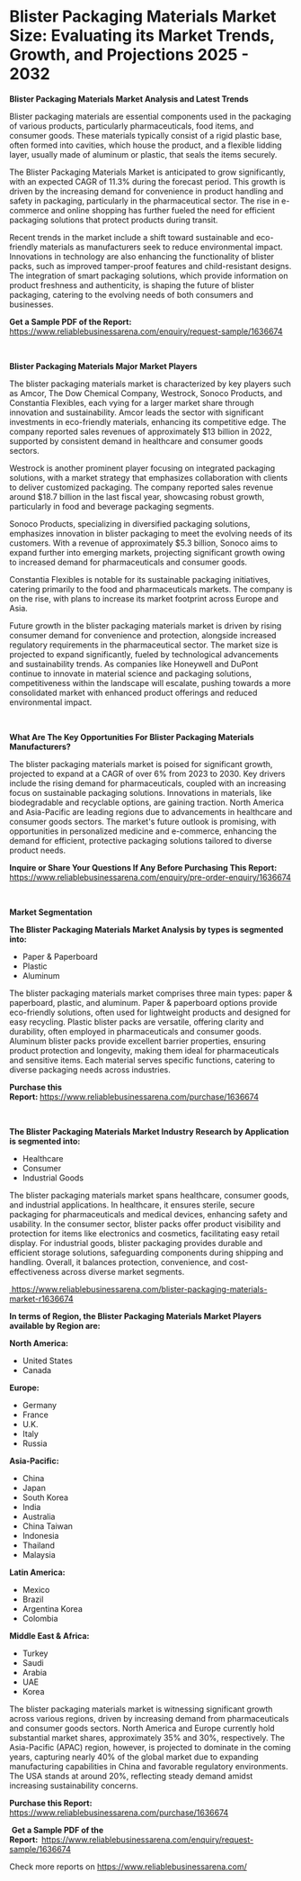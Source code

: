 <p><h1>Blister Packaging Materials Market Size: Evaluating its Market Trends, Growth, and Projections 2025 - 2032</h1></p><p><strong>Blister Packaging Materials Market Analysis and Latest Trends</strong></p>
<p><p>Blister packaging materials are essential components used in the packaging of various products, particularly pharmaceuticals, food items, and consumer goods. These materials typically consist of a rigid plastic base, often formed into cavities, which house the product, and a flexible lidding layer, usually made of aluminum or plastic, that seals the items securely.</p><p>The Blister Packaging Materials Market is anticipated to grow significantly, with an expected CAGR of 11.3% during the forecast period. This growth is driven by the increasing demand for convenience in product handling and safety in packaging, particularly in the pharmaceutical sector. The rise in e-commerce and online shopping has further fueled the need for efficient packaging solutions that protect products during transit.</p><p>Recent trends in the market include a shift toward sustainable and eco-friendly materials as manufacturers seek to reduce environmental impact. Innovations in technology are also enhancing the functionality of blister packs, such as improved tamper-proof features and child-resistant designs. The integration of smart packaging solutions, which provide information on product freshness and authenticity, is shaping the future of blister packaging, catering to the evolving needs of both consumers and businesses.</p></p>
<p><strong>Get a Sample PDF of the Report:&nbsp;</strong> <a href="https://www.reliablebusinessarena.com/enquiry/request-sample/1636674?utm_campaign=2566&utm_medium=2&utm_source=Github&utm_content=ia&utm_term=31032025&utm_id=blister-packaging-materials">https://www.reliablebusinessarena.com/enquiry/request-sample/1636674</a></p>
<p>&nbsp;</p>
<p><strong>Blister Packaging Materials Major Market Players</strong></p>
<p><p>The blister packaging materials market is characterized by key players such as Amcor, The Dow Chemical Company, Westrock, Sonoco Products, and Constantia Flexibles, each vying for a larger market share through innovation and sustainability. Amcor leads the sector with significant investments in eco-friendly materials, enhancing its competitive edge. The company reported sales revenues of approximately $13 billion in 2022, supported by consistent demand in healthcare and consumer goods sectors.</p><p>Westrock is another prominent player focusing on integrated packaging solutions, with a market strategy that emphasizes collaboration with clients to deliver customized packaging. The company reported sales revenue around $18.7 billion in the last fiscal year, showcasing robust growth, particularly in food and beverage packaging segments.</p><p>Sonoco Products, specializing in diversified packaging solutions, emphasizes innovation in blister packaging to meet the evolving needs of its customers. With a revenue of approximately $5.3 billion, Sonoco aims to expand further into emerging markets, projecting significant growth owing to increased demand for pharmaceuticals and consumer goods.</p><p>Constantia Flexibles is notable for its sustainable packaging initiatives, catering primarily to the food and pharmaceuticals markets. The company is on the rise, with plans to increase its market footprint across Europe and Asia.</p><p>Future growth in the blister packaging materials market is driven by rising consumer demand for convenience and protection, alongside increased regulatory requirements in the pharmaceutical sector. The market size is projected to expand significantly, fueled by technological advancements and sustainability trends. As companies like Honeywell and DuPont continue to innovate in material science and packaging solutions, competitiveness within the landscape will escalate, pushing towards a more consolidated market with enhanced product offerings and reduced environmental impact.</p></p>
<p>&nbsp;</p>
<p><strong>What Are The Key Opportunities For Blister Packaging Materials Manufacturers?</strong></p>
<p><p>The blister packaging materials market is poised for significant growth, projected to expand at a CAGR of over 6% from 2023 to 2030. Key drivers include the rising demand for pharmaceuticals, coupled with an increasing focus on sustainable packaging solutions. Innovations in materials, like biodegradable and recyclable options, are gaining traction. North America and Asia-Pacific are leading regions due to advancements in healthcare and consumer goods sectors. The market's future outlook is promising, with opportunities in personalized medicine and e-commerce, enhancing the demand for efficient, protective packaging solutions tailored to diverse product needs.</p></p>
<p><strong>Inquire or Share Your Questions If Any Before Purchasing This Report:</strong> <a href="https://www.reliablebusinessarena.com/enquiry/pre-order-enquiry/1636674?utm_campaign=2566&utm_medium=2&utm_source=Github&utm_content=ia&utm_term=31032025&utm_id=blister-packaging-materials">https://www.reliablebusinessarena.com/enquiry/pre-order-enquiry/1636674</a></p>
<p>&nbsp;</p>
<p><strong>Market Segmentation</strong></p>
<p><strong>The Blister Packaging Materials Market Analysis by types is segmented into:</strong></p>
<p><ul><li>Paper & Paperboard</li><li>Plastic</li><li>Aluminum</li></ul></p>
<p><p>The blister packaging materials market comprises three main types: paper & paperboard, plastic, and aluminum. Paper & paperboard options provide eco-friendly solutions, often used for lightweight products and designed for easy recycling. Plastic blister packs are versatile, offering clarity and durability, often employed in pharmaceuticals and consumer goods. Aluminum blister packs provide excellent barrier properties, ensuring product protection and longevity, making them ideal for pharmaceuticals and sensitive items. Each material serves specific functions, catering to diverse packaging needs across industries.</p></p>
<p><strong>Purchase this Report:&nbsp;</strong><a href="https://www.reliablebusinessarena.com/purchase/1636674?utm_campaign=2566&utm_medium=2&utm_source=Github&utm_content=ia&utm_term=31032025&utm_id=blister-packaging-materials">https://www.reliablebusinessarena.com/purchase/1636674</a></p>
<p>&nbsp;</p>
<p><strong>The Blister Packaging Materials Market Industry Research by Application is segmented into:</strong></p>
<p><ul><li>Healthcare</li><li>Consumer</li><li>Industrial Goods</li></ul></p>
<p><p>The blister packaging materials market spans healthcare, consumer goods, and industrial applications. In healthcare, it ensures sterile, secure packaging for pharmaceuticals and medical devices, enhancing safety and usability. In the consumer sector, blister packs offer product visibility and protection for items like electronics and cosmetics, facilitating easy retail display. For industrial goods, blister packaging provides durable and efficient storage solutions, safeguarding components during shipping and handling. Overall, it balances protection, convenience, and cost-effectiveness across diverse market segments.</p></p>
<p><a href="https://www.reliablebusinessarena.com/blister-packaging-materials-market-r1636674?utm_campaign=2566&utm_medium=2&utm_source=Github&utm_content=ia&utm_term=31032025&utm_id=blister-packaging-materials">&nbsp;https://www.reliablebusinessarena.com/blister-packaging-materials-market-r1636674</a></p>
<p><strong>In terms of Region, the Blister Packaging Materials Market Players available by Region are:</strong></p>
<p>
    <p> <strong> North America: </strong>
        <ul>
            <li>United States</li>
            <li>Canada</li>
        </ul>
        </p> 
    <p> <strong> Europe: </strong>
        <ul>
            <li>Germany</li>
            <li>France</li>
            <li>U.K.</li>
            <li>Italy</li>
            <li>Russia</li>
        </ul>
        </p> 
    <p> <strong> Asia-Pacific: </strong>
        <ul>
            <li>China</li>
            <li>Japan</li>
            <li>South Korea</li>
            <li>India</li>
            <li>Australia</li>
            <li>China Taiwan</li>
            <li>Indonesia</li>
            <li>Thailand</li>
            <li>Malaysia</li>
        </ul>
        </p> 
    <p> <strong> Latin America: </strong>
        <ul>
            <li>Mexico</li>
            <li>Brazil</li>
            <li>Argentina Korea</li>
            <li>Colombia</li>
        </ul>
        </p> 
    <p> <strong> Middle East & Africa: </strong>
        <ul>
            <li>Turkey</li>
            <li>Saudi</li>
            <li>Arabia</li>
            <li>UAE</li>
            <li>Korea</li>
        </ul>
    </p>
    </p>
<p><p>The blister packaging materials market is witnessing significant growth across various regions, driven by increasing demand from pharmaceuticals and consumer goods sectors. North America and Europe currently hold substantial market shares, approximately 35% and 30%, respectively. The Asia-Pacific (APAC) region, however, is projected to dominate in the coming years, capturing nearly 40% of the global market due to expanding manufacturing capabilities in China and favorable regulatory environments. The USA stands at around 20%, reflecting steady demand amidst increasing sustainability concerns.</p></p>
<p><strong>Purchase this Report: </strong><a href="https://www.reliablebusinessarena.com/purchase/1636674?utm_campaign=2566&utm_medium=2&utm_source=Github&utm_content=ia&utm_term=31032025&utm_id=blister-packaging-materials">https://www.reliablebusinessarena.com/purchase/1636674</a></p>
<p>&nbsp;<strong>Get a Sample PDF of the Report:&nbsp;&nbsp;</strong><a href="https://www.reliablebusinessarena.com/enquiry/request-sample/1636674?utm_campaign=2566&utm_medium=2&utm_source=Github&utm_content=ia&utm_term=31032025&utm_id=blister-packaging-materials">https://www.reliablebusinessarena.com/enquiry/request-sample/1636674</a></p>
<p><strong></strong></p>
<p>Check more reports on <a href="https://www.reliablebusinessarena.com/?utm_campaign=2566&utm_medium=2&utm_source=Github&utm_content=ia&utm_term=31032025&utm_id=blister-packaging-materials">https://www.reliablebusinessarena.com/</a></p>